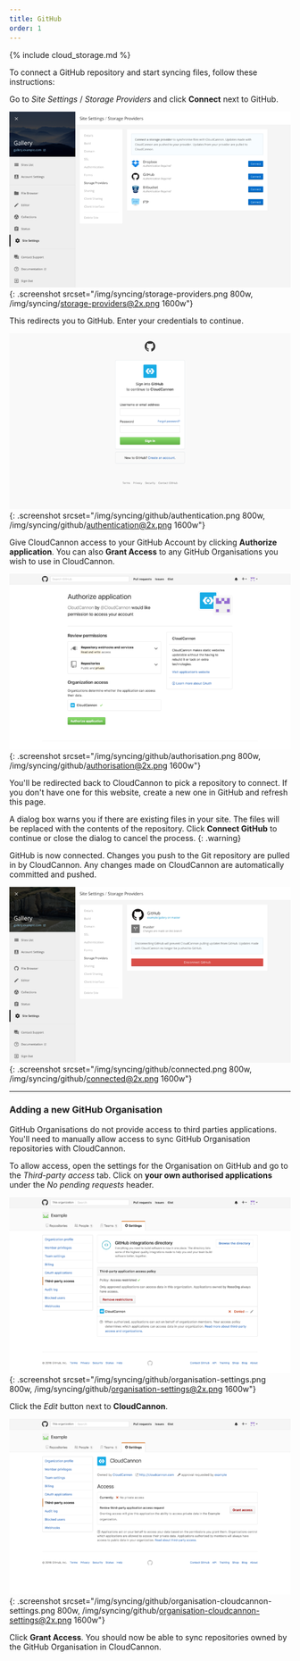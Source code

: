 ```yaml
---
title: GitHub
order: 1
---
```


{% include cloud_storage.md %}

To connect a GitHub repository and start syncing files, follow these instructions:

Go to *Site Settings* / *Storage Providers* and click **Connect** next to GitHub.

![Storage Providers interface](/img/syncing/storage-providers.png){: .screenshot srcset="/img/syncing/storage-providers.png 800w, /img/syncing/storage-providers@2x.png 1600w"}

This redirects you to GitHub. Enter your credentials to continue.

![GitHub authentication](/img/syncing/github/authentication.png){: .screenshot srcset="/img/syncing/github/authentication.png 800w, /img/syncing/github/authentication@2x.png 1600w"}

Give CloudCannon access to your GitHub Account by clicking **Authorize application**. You can also **Grant Access** to any GitHub Organisations you wish to use in CloudCannon.

![GitHub authorisation](/img/syncing/github/authorisation.png){: .screenshot srcset="/img/syncing/github/authorisation.png 800w, /img/syncing/github/authorisation@2x.png 1600w"}

You'll be redirected back to CloudCannon to pick a repository to connect. If you don't have one for this website, create a new one in GitHub and refresh this page.

A dialog box warns you if there are existing files in your site. The files will be replaced with the contents of the repository. Click **Connect GitHub** to continue or close the dialog to cancel the process.
{: .warning}

GitHub is now connected. Changes you push to the Git repository are pulled in by CloudCannon. Any changes made on CloudCannon are automatically committed and pushed.

![Storage Providers interface with GitHub connected](/img/syncing/github/connected.png){: .screenshot srcset="/img/syncing/github/connected.png 800w, /img/syncing/github/connected@2x.png 1600w"}

---

### Adding a new GitHub Organisation

GitHub Organisations do not provide access to third parties applications. You'll need to manually allow access to sync GitHub Organisation repositories with CloudCannon.

To allow access, open the settings for the Organisation on GitHub and go to the *Third-party access* tab. Click on **your own authorised applications** under the *No pending requests* header.

![GitHub Organisation settings](/img/syncing/github/organisation-settings.png){: .screenshot srcset="/img/syncing/github/organisation-settings.png 800w, /img/syncing/github/organisation-settings@2x.png 1600w"}

Click the *Edit* button next to **CloudCannon**.

![GitHub Organisation settings for CloudCannon](/img/syncing/github/organisation-cloudcannon-settings.png){: .screenshot srcset="/img/syncing/github/organisation-cloudcannon-settings.png 800w, /img/syncing/github/organisation-cloudcannon-settings@2x.png 1600w"}

Click **Grant Access**. You should now be able to sync repositories owned by the GitHub Organisation in CloudCannon.
